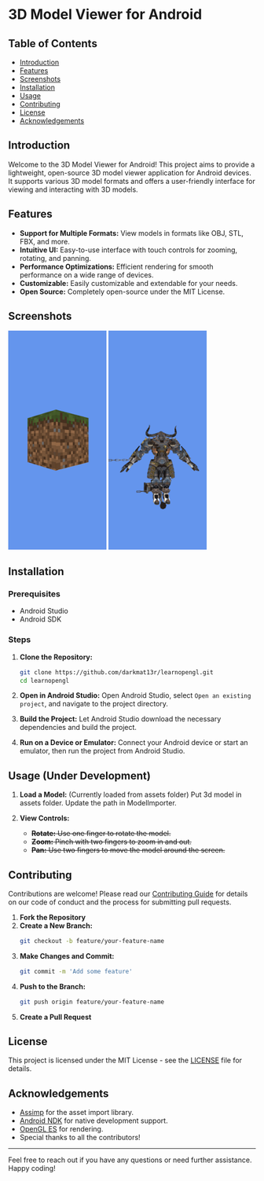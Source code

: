 
# 3D Model Viewer for Android

## Table of Contents

- [Introduction](#introduction)
- [Features](#features)
- [Screenshots](#screenshots)
- [Installation](#installation)
- [Usage](#usage)
- [Contributing](#contributing)
- [License](#license)
- [Acknowledgements](#acknowledgements)

## Introduction

Welcome to the 3D Model Viewer for Android! This project aims to provide a lightweight, open-source 3D model viewer application for Android devices. It supports various 3D model formats and offers a user-friendly interface for viewing and interacting with 3D models.

## Features

- **Support for Multiple Formats:** View models in formats like OBJ, STL, FBX, and more.
- **Intuitive UI:** Easy-to-use interface with touch controls for zooming, rotating, and panning.
- **Performance Optimizations:** Efficient rendering for smooth performance on a wide range of devices.
- **Customizable:** Easily customizable and extendable for your needs.
- **Open Source:** Completely open-source under the MIT License.

## Screenshots

<img alt="Screenshot 1" src="screenshots/cube.png" width="200px"/>
<img alt="Screenshot 1" src="screenshots/Screenshot_20240520_230220.png" width="200px"/>

## Installation

### Prerequisites

- Android Studio
- Android SDK

### Steps

1. **Clone the Repository:**
   ```sh
   git clone https://github.com/darkmat13r/learnopengl.git
   cd learnopengl
   ```

2. **Open in Android Studio:**
   Open Android Studio, select `Open an existing project`, and navigate to the project directory.

3. **Build the Project:**
   Let Android Studio download the necessary dependencies and build the project.

4. **Run on a Device or Emulator:**
   Connect your Android device or start an emulator, then run the project from Android Studio.

## Usage (Under Development)

1. **Load a Model:** (Currently loaded from assets folder)
   Put 3d model in assets folder. Update the path in ModelImporter.

2. **View Controls:**
    - ~~**Rotate:** Use one finger to rotate the model.~~
    - ~~**Zoom:** Pinch with two fingers to zoom in and out.~~
    - ~~**Pan:** Use two fingers to move the model around the screen.~~


## Contributing

Contributions are welcome! Please read our [Contributing Guide](CONTRIBUTING.md) for details on our code of conduct and the process for submitting pull requests.

1. **Fork the Repository**
2. **Create a New Branch:**
   ```sh
   git checkout -b feature/your-feature-name
   ```
3. **Make Changes and Commit:**
   ```sh
   git commit -m 'Add some feature'
   ```
4. **Push to the Branch:**
   ```sh
   git push origin feature/your-feature-name
   ```
5. **Create a Pull Request**

## License

This project is licensed under the MIT License - see the [LICENSE](LICENSE) file for details.

## Acknowledgements

- [Assimp](http://www.assimp.org/) for the asset import library.
- [Android NDK](https://developer.android.com/ndk) for native development support.
- [OpenGL ES](https://www.khronos.org/opengles/) for rendering.
- Special thanks to all the contributors!

---

Feel free to reach out if you have any questions or need further assistance. Happy coding!
